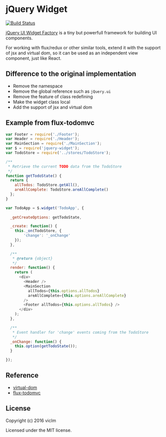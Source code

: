 # jQuery Widget
[![Build Status](https://secure.travis-ci.org/viclm/jquery-widget.png?branch=master)](http://travis-ci.org/viclm/jquery-widget)

[jQuery UI Widget Factory](http://api.jqueryui.com/jQuery.widget/) is a tiny but powerfull framework for building UI components.

For working with flux/redux or other similar tools, extend it with the support of jsx and virtual dom,
so it can be used as an independent view component, just like React.

## Difference to the original implementation

- Remove the namespace
- Remove the global reference such as `jQuery.ui`
- Remove the feature of class redefining
- Make the widget class local
- Add the support of jsx and virtual dom

## Example from flux-todomvc

```javascript
var Footer = require('./Footer');
var Header = require('./Header');
var MainSection = require('./MainSection');
var $ = require('jquery-widget');
var TodoStore = require('../stores/TodoStore');

/**
 * Retrieve the current TODO data from the TodoStore
 */
function getTodoState() {
  return {
    allTodos: TodoStore.getAll(),
    areAllComplete: TodoStore.areAllComplete()
  };
}

var TodoApp = $.widget('TodoApp', {
    
  _getCreateOptions: getTodoState,

  _create: function() {
    this._on(TodoStore, {
        'change': '_onChange'
    });
  },

  /**
   * @return {object}
   */
  render: function() {
    return (
      <div>
        <Header />
        <MainSection
          allTodos={this.options.allTodos}
          areAllComplete={this.options.areAllComplete}
        />
        <Footer allTodos={this.options.allTodos} />
      </div>
    );
  },

  /**
   * Event handler for 'change' events coming from the TodoStore
   */
  _onChange: function() {
    this.option(getTodoState());
  }

});
```

## Reference

- [virtual-dom](https://github.com/Matt-Esch/virtual-dom/)
- [flux-todomvc](https://github.com/facebook/flux/tree/master/examples/flux-todomvc)

## License

Copyright (c) 2016 viclm

Licensed under the MIT license.
